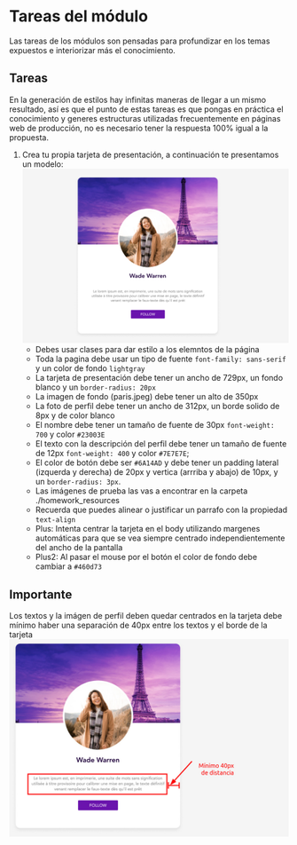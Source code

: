 # Tareas del módulo

Las tareas de los módulos son pensadas para profundizar en los temas expuestos e interiorizar más el conocimiento.

## Tareas

En la generación de estilos hay infinitas maneras de llegar a un mismo resultado, así es que el punto de estas tareas es que pongas en práctica el conocimiento y generes estructuras utilizadas frecuentemente en páginas web de producción, no es necesario tener la respuesta 100% igual a la propuesta.

1. Crea tu propia tarjeta de presentación, a continuación te presentamos un modelo:
   ![tarea1](./../resources/homework.png)
   - Debes usar clases para dar estilo a los elemntos de la página
   - Toda la pagina debe usar un tipo de fuente `font-family: sans-serif` y un color de fondo `lightgray`
   - La tarjeta de presentación debe tener un ancho de 729px, un fondo blanco y un `border-radius: 20px`
   - La imagen de fondo (paris.jpeg) debe tener un alto de 350px
   - La foto de perfil debe tener un ancho de 312px, un borde solido de 8px y de color blanco
   - El nombre debe tener un tamaño de fuente de 30px `font-weight: 700` y color `#23003E`
   - El texto con la descripción del perfil debe tener un tamaño de fuente de 12px `font-weight: 400` y color `#7E7E7E`;
   - El color de botón debe ser `#6A14AD` y debe tener un padding lateral (izquerda y derecha) de 20px y vertica (arrriba y abajo) de 10px, y un `border-radius: 3px`. 
   - Las imágenes de prueba las vas a encontrar en la carpeta ./homework_resources
   - Recuerda que puedes alinear o justificar un parrafo con la propiedad `text-align`
   - Plus: Intenta centrar la tarjeta en el body utilizando margenes automáticas para que se vea siempre centrado independientemente del ancho de la pantalla
   - Plus2: Al pasar el mouse por el botón el color de fondo debe cambiar a `#460d73`

## Importante
Los textos y la imágen de perfil deben quedar centrados en la tarjeta
debe mínimo haber una separación de 40px entre  los textos y el borde de la tarjeta
  ![tarea2](./../resources/homework_2.jpeg)

